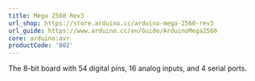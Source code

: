 ```yaml
---
title: Mega 2560 Rev3
url_shop: https://store.arduino.cc/arduino-mega-2560-rev3
url_guide: https://www.arduino.cc/en/Guide/ArduinoMega2560
core: arduino:avr
productCode: '002'
---
```


The 8-bit board with 54 digital pins, 16 analog inputs, and 4 serial ports.
